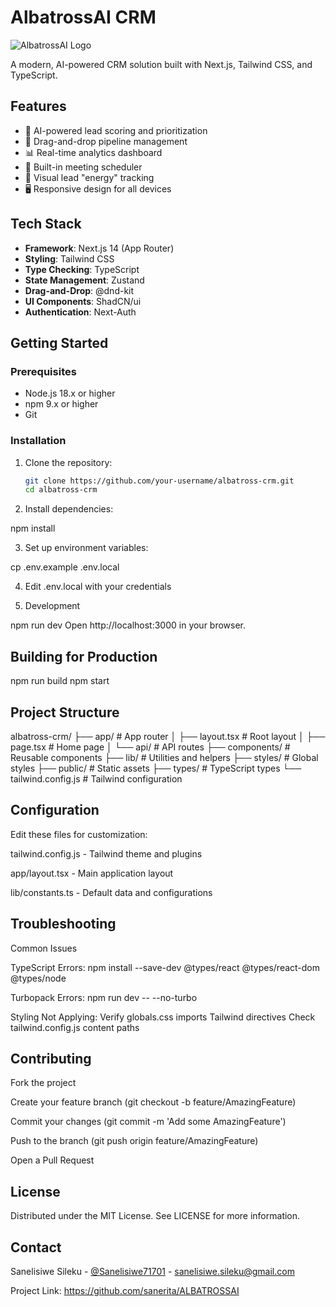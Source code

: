 # AlbatrossAI CRM

![AlbatrossAI Logo](/ALBATROSSAI/logo.png) 

A modern, AI-powered CRM solution built with Next.js, Tailwind CSS, and TypeScript.

## Features

- 🚀 AI-powered lead scoring and prioritization
- 🎨 Drag-and-drop pipeline management
- 📊 Real-time analytics dashboard
- 📅 Built-in meeting scheduler
- 🎯 Visual lead "energy" tracking
- 🖥️ Responsive design for all devices

## Tech Stack

- **Framework**: Next.js 14 (App Router)
- **Styling**: Tailwind CSS
- **Type Checking**: TypeScript
- **State Management**: Zustand
- **Drag-and-Drop**: @dnd-kit
- **UI Components**: ShadCN/ui
- **Authentication**: Next-Auth

## Getting Started

### Prerequisites

- Node.js 18.x or higher
- npm 9.x or higher
- Git

### Installation

1. Clone the repository:
   ```bash
   git clone https://github.com/your-username/albatross-crm.git
   cd albatross-crm

 2. Install dependencies:

npm install

3. Set up environment variables:

cp .env.example .env.local

4. Edit .env.local with your credentials

5. Development

npm run dev
Open http://localhost:3000 in your browser.

## Building for Production

npm run build
npm start

## Project Structure

albatross-crm/
├── app/                  # App router
│   ├── layout.tsx        # Root layout
│   ├── page.tsx          # Home page
│   └── api/              # API routes
├── components/           # Reusable components
├── lib/                  # Utilities and helpers
├── styles/               # Global styles
├── public/               # Static assets
├── types/                # TypeScript types
└── tailwind.config.js    # Tailwind configuration

## Configuration
Edit these files for customization:

tailwind.config.js - Tailwind theme and plugins

app/layout.tsx - Main application layout

lib/constants.ts - Default data and configurations

## Troubleshooting
Common Issues

TypeScript Errors:
npm install --save-dev @types/react @types/react-dom @types/node

Turbopack Errors:
npm run dev -- --no-turbo

Styling Not Applying:
Verify globals.css imports Tailwind directives
Check tailwind.config.js content paths

## Contributing
Fork the project

Create your feature branch (git checkout -b feature/AmazingFeature)

Commit your changes (git commit -m 'Add some AmazingFeature')

Push to the branch (git push origin feature/AmazingFeature)

Open a Pull Request

## License
Distributed under the MIT License. See LICENSE for more information.

## Contact
Sanelisiwe Sileku - [@Sanelisiwe71701](https://x.com/Sanelisiwe71701) - sanelisiwe.sileku@gmail.com

Project Link: https://github.com/sanerita/ALBATROSSAI

